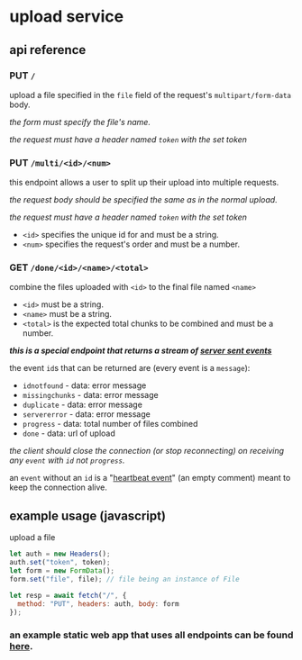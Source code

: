 # upload service

## api reference

### PUT `/`
upload a file specified in the `file` field of the request's `multipart/form-data` body. 

*the form must specify the file's name.*

*the request must have a header named `token` with the set token*

### PUT `/multi/<id>/<num>`
this endpoint allows a user to split up their upload into multiple requests.

*the request body should be specified the same as in the normal upload.*

*the request must have a header named `token` with the set token*

- `<id>` specifies the unique id for and must be a string.
- `<num>` specifies the request's order and must be a number. 

### GET `/done/<id>/<name>/<total>`
combine the files uploaded with `<id>` to the final file named `<name>`

- `<id>` must be a string.
- `<name>` must be a string.
- `<total>` is the expected total chunks to be combined and must be a number.

***this is a special endpoint that returns a stream of [server sent events](https://developer.mozilla.org/en-US/docs/Web/API/Server-sent_events/Using_server-sent_events)***

the event `id`s that can be returned are (every event is a `message`):

- `idnotfound` - data: error message
- `missingchunks` - data: error message
- `duplicate` - data: error message
- `servererror` - data: error message
- `progress` - data: total number of files combined
- `done` - data: url of upload

*the client should close the connection (or stop reconnecting) on receiving any `event` with `id` not `progress`.*

an `event` without an `id` is a "[heartbeat event](https://api.rocket.rs/v0.5/rocket/response/stream/struct.EventStream#heartbeat)" (an empty comment) meant to keep the connection alive.

## example usage (javascript)
upload a file
```js
let auth = new Headers();
auth.set("token", token);
let form = new FormData();
form.set("file", file); // file being an instance of File

let resp = await fetch("/", {
  method: "PUT", headers: auth, body: form
});
```

### an example static web app that uses all endpoints can be found [here](https://github.com/Trevrosa/upload/tree/main/web).